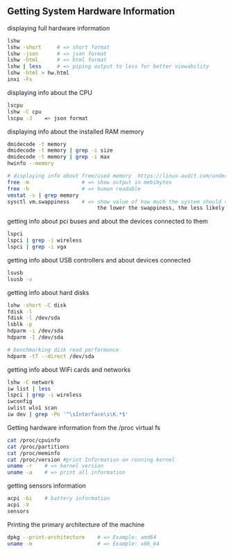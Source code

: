 ## Getting System Hardware Information

displaying full hardware information
```bash
lshw
lshw -short     # => short format
lshw -json      # => json format
lshw -html      # => html format
lshw | less     # => piping output to less for better viewability
lshw -html > hw.html
inxi -Fx
```

displaying info about the CPU
```bash
lscpu
lshw -C cpu
lscpu -J    => json format
```

displaying info about the installed RAM memory
```bash
dmidecode -t memory 
dmidecode -t memory | grep -i size
dmidecode -t memory | grep -i max
hwinfo --memory

# displaying info about free/used memory  https://linux-audit.com/understanding-memory-information-on-linux-systems/
free -m                 # => show output in mebibytes
free -h                 # => human readable
vmstat -s | grep memory
sysctl vm.swappiness    # => show value of how much the system should try to use swap (which is very slow and therefore should not be used very often)
                             the lower the swappiness, the less likely swap is going to be used
```

getting info about pci buses and about the devices connected to them
```bash
lspci
lspci | grep -i wireless
lspci | grep -i vga
```

getting info about USB controllers and about devices connected
```bash
lsusb
lsusb -v
```

getting info about hard disks
```bash
lshw -short -C disk
fdisk -l
fdisk -l /dev/sda
lsblk -p
hdparm -i /dev/sda
hdparm -I /dev/sda

# benchmarking disk read performance
hdparm -tT --direct /dev/sda
```

getting info about WiFi cards and networks
```bash
lshw -C network
iw list | less
lspci | grep -i wireless
iwconfig
iwlist wlo1 scan
iw dev | grep -Po '^\sInterface\s\K.*$'
```

Getting hardware information from the /proc virtual fs
```bash
cat /proc/cpuinfo
cat /proc/partitions
cat /proc/meminfo
cat /proc/version #print Information on running kernel
uname -r    # => kernel version
uname -a    # => print all information
```
    
getting sensors information
```bash
acpi -bi    # battery information
acpi -V
sensors
```

Printing the primary architecture of the machine
```bash
dpkg --print-architecture    # => Example: amd64
uname -m                     # => Example: x86_64
```
